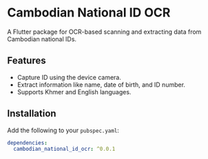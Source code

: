 # Cambodian National ID OCR

A Flutter package for OCR-based scanning and extracting data from Cambodian national IDs.  

## Features
- Capture ID using the device camera.
- Extract information like name, date of birth, and ID number.
- Supports Khmer and English languages.

## Installation
Add the following to your `pubspec.yaml`:
```yaml
dependencies:
  cambodian_national_id_ocr: ^0.0.1
